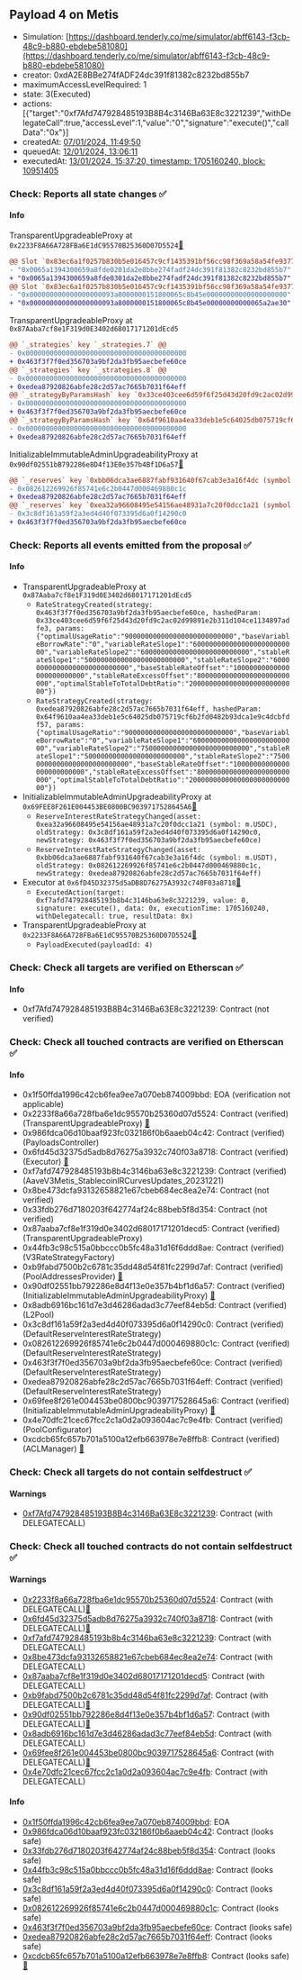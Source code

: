 ## Payload 4 on Metis

- Simulation: [https://dashboard.tenderly.co/me/simulator/abff6143-f3cb-48c9-b880-ebdebe581080](https://dashboard.tenderly.co/me/simulator/abff6143-f3cb-48c9-b880-ebdebe581080)
- creator: 0xdA2E8BBe274fADF24dc391f81382c8232bd855b7
- maximumAccessLevelRequired: 1
- state: 3(Executed)
- actions: [{"target":"0xf7Afd747928485193B8B4c3146Ba63E8c3221239","withDelegateCall":true,"accessLevel":1,"value":"0","signature":"execute()","callData":"0x"}]
- createdAt: [07/01/2024, 11:49:50](https://explorer.metis.io/tx/0xd84126d9e218e7b9001934340882ab12dcd1c58e25c62c20813fe49dc399cb48)
- queuedAt: [12/01/2024, 13:06:11](https://explorer.metis.io/tx/0xe8041c52887b593af19a93be8a3a284439b485ee567d039847733aeccba600bb)
- executedAt: [13/01/2024, 15:37:20, timestamp: 1705160240, block: 10951405](https://explorer.metis.io/tx/0x3bfb22c78c6b528240e8f5c12bb5e1d1c08121b0a2b5535dc1a7282119346823)

### Check: Reports all state changes :white_check_mark:

#### Info


TransparentUpgradeableProxy at `0x2233F8A66A728FBa6E1dC95570B25360D07D5524`[:ghost:](https://github.com/bgd-labs/aave-address-book "GovernanceV3Metis.PAYLOADS_CONTROLLER")
```diff
@@ Slot `0x83ec6a1f0257b830b5e016457c9cf1435391bf56cc98f369a58a54fe93772465` @@
- "0x0065a1394300659a8fde0201da2e8bbe274fadf24dc391f81382c8232bd855b7"
+ "0x0065a1394300659a8fde0301da2e8bbe274fadf24dc391f81382c8232bd855b7"
@@ Slot `0x83ec6a1f0257b830b5e016457c9cf1435391bf56cc98f369a58a54fe93772466` @@
- "0x000000000000000000093a8000000151800065c8b45e00000000000000000000"
+ "0x000000000000000000093a8000000151800065c8b45e00000000000065a2ae30"
```

TransparentUpgradeableProxy at `0x87Aaba7cf8e1F319d0E3402d68017171201dEcd5`
```diff
@@ `_strategies` key `_strategies.7` @@
- 0x0000000000000000000000000000000000000000
+ 0x463f3f7f0ed356703a9bf2da3fb95aecbefe60ce
@@ `_strategies` key `_strategies.8` @@
- 0x0000000000000000000000000000000000000000
+ 0xedea87920826abfe28c2d57ac7665b7031f64eff
@@ `_strategyByParamsHash` key `0x33ce403cee6d59f6f25d43d20fd9c2ac02d99891e2b311d104ce1134897adfe3` @@
- 0x0000000000000000000000000000000000000000
+ 0x463f3f7f0ed356703a9bf2da3fb95aecbefe60ce
@@ `_strategyByParamsHash` key `0x64f9610aa4ea33deb1e5c64025db075719cf6b2fd0482b93dca1e9c4dcbfdf57` @@
- 0x0000000000000000000000000000000000000000
+ 0xedea87920826abfe28c2d57ac7665b7031f64eff
```

InitializableImmutableAdminUpgradeabilityProxy at `0x90df02551bB792286e8D4f13E0e357b4Bf1D6a57`[:ghost:](https://github.com/bgd-labs/aave-address-book "AaveV3Metis.POOL")
```diff
@@ `_reserves` key `0xbb06dca3ae6887fabf931640f67cab3e3a16f4dc (symbol: m.USDT).interestRateStrategyAddress` @@
- 0x082612269926f85741e6c2b0447d000469880c1c
+ 0xedea87920826abfe28c2d57ac7665b7031f64eff
@@ `_reserves` key `0xea32a96608495e54156ae48931a7c20f0dcc1a21 (symbol: m.USDC).interestRateStrategyAddress` @@
- 0x3c8df161a59f2a3ed4d40f073395d6a0f14290c0
+ 0x463f3f7f0ed356703a9bf2da3fb95aecbefe60ce
```


### Check: Reports all events emitted from the proposal :white_check_mark:

#### Info

- TransparentUpgradeableProxy at `0x87Aaba7cf8e1F319d0E3402d68017171201dEcd5`
  - `RateStrategyCreated(strategy: 0x463f3f7f0ed356703a9bf2da3fb95aecbefe60ce, hashedParam: 0x33ce403cee6d59f6f25d43d20fd9c2ac02d99891e2b311d104ce1134897adfe3, params: {"optimalUsageRatio":"900000000000000000000000000","baseVariableBorrowRate":"0","variableRateSlope1":"60000000000000000000000000","variableRateSlope2":"600000000000000000000000000","stableRateSlope1":"5000000000000000000000000","stableRateSlope2":"600000000000000000000000000","baseStableRateOffset":"10000000000000000000000000","stableRateExcessOffset":"80000000000000000000000000","optimalStableToTotalDebtRatio":"200000000000000000000000000"})`
  - `RateStrategyCreated(strategy: 0xedea87920826abfe28c2d57ac7665b7031f64eff, hashedParam: 0x64f9610aa4ea33deb1e5c64025db075719cf6b2fd0482b93dca1e9c4dcbfdf57, params: {"optimalUsageRatio":"900000000000000000000000000","baseVariableBorrowRate":"0","variableRateSlope1":"60000000000000000000000000","variableRateSlope2":"750000000000000000000000000","stableRateSlope1":"5000000000000000000000000","stableRateSlope2":"750000000000000000000000000","baseStableRateOffset":"10000000000000000000000000","stableRateExcessOffset":"80000000000000000000000000","optimalStableToTotalDebtRatio":"200000000000000000000000000"})`
- InitializableImmutableAdminUpgradeabilityProxy at `0x69FEE8F261E004453BE0800BC9039717528645A6`[:ghost:](https://github.com/bgd-labs/aave-address-book "AaveV3Metis.POOL_CONFIGURATOR")
  - `ReserveInterestRateStrategyChanged(asset: 0xea32a96608495e54156ae48931a7c20f0dcc1a21 (symbol: m.USDC), oldStrategy: 0x3c8df161a59f2a3ed4d40f073395d6a0f14290c0, newStrategy: 0x463f3f7f0ed356703a9bf2da3fb95aecbefe60ce)`
  - `ReserveInterestRateStrategyChanged(asset: 0xbb06dca3ae6887fabf931640f67cab3e3a16f4dc (symbol: m.USDT), oldStrategy: 0x082612269926f85741e6c2b0447d000469880c1c, newStrategy: 0xedea87920826abfe28c2d57ac7665b7031f64eff)`
- Executor at `0x6fD45D32375d5aDB8D76275A3932c740F03a8718`[:ghost:](https://github.com/bgd-labs/aave-address-book "AaveV3Metis.ACL_ADMIN, GovernanceV3Metis.EXECUTOR_LVL_1")
  - `ExecutedAction(target: 0xf7afd747928485193b8b4c3146ba63e8c3221239, value: 0, signature: execute(), data: 0x, executionTime: 1705160240, withDelegatecall: true, resultData: 0x)`
- TransparentUpgradeableProxy at `0x2233F8A66A728FBa6E1dC95570B25360D07D5524`[:ghost:](https://github.com/bgd-labs/aave-address-book "GovernanceV3Metis.PAYLOADS_CONTROLLER")
  - `PayloadExecuted(payloadId: 4)`

### Check: Check all targets are verified on Etherscan :white_check_mark:

#### Info

- 0xf7Afd747928485193B8B4c3146Ba63E8c3221239: Contract (not verified) 

### Check: Check all touched contracts are verified on Etherscan :white_check_mark:

#### Info

- 0x1f50ffda1996c42cb6fea9ee7a070eb874009bbd: EOA (verification not applicable)
- 0x2233f8a66a728fba6e1dc95570b25360d07d5524: Contract (verified) (TransparentUpgradeableProxy) [:ghost:](https://github.com/bgd-labs/aave-address-book "GovernanceV3Metis.PAYLOADS_CONTROLLER")
- 0x986fdca06d10baaf923fc032186f0b6aaeb04c42: Contract (verified) (PayloadsController) 
- 0x6fd45d32375d5adb8d76275a3932c740f03a8718: Contract (verified) (Executor) [:ghost:](https://github.com/bgd-labs/aave-address-book "AaveV3Metis.ACL_ADMIN, GovernanceV3Metis.EXECUTOR_LVL_1")
- 0xf7afd747928485193b8b4c3146ba63e8c3221239: Contract (verified) (AaveV3Metis_StablecoinIRCurvesUpdates_20231221) 
- 0x8be473dcfa93132658821e67cbeb684ec8ea2e74: Contract (not verified) 
- 0x33fdb276d7180203f642774af24c88beb5f8d354: Contract (not verified) 
- 0x87aaba7cf8e1f319d0e3402d68017171201decd5: Contract (verified) (TransparentUpgradeableProxy) 
- 0x44fb3c98c515a0bbccc0b5fc48a31d16f6ddd8ae: Contract (verified) (V3RateStrategyFactory) 
- 0xb9fabd7500b2c6781c35dd48d54f81fc2299d7af: Contract (verified) (PoolAddressesProvider) [:ghost:](https://github.com/bgd-labs/aave-address-book "AaveV3Metis.POOL_ADDRESSES_PROVIDER")
- 0x90df02551bb792286e8d4f13e0e357b4bf1d6a57: Contract (verified) (InitializableImmutableAdminUpgradeabilityProxy) [:ghost:](https://github.com/bgd-labs/aave-address-book "AaveV3Metis.POOL")
- 0x8adb6916bc161d7e3d46286adad3c77eef84eb5d: Contract (verified) (L2Pool) 
- 0x3c8df161a59f2a3ed4d40f073395d6a0f14290c0: Contract (verified) (DefaultReserveInterestRateStrategy) 
- 0x082612269926f85741e6c2b0447d000469880c1c: Contract (verified) (DefaultReserveInterestRateStrategy) 
- 0x463f3f7f0ed356703a9bf2da3fb95aecbefe60ce: Contract (verified) (DefaultReserveInterestRateStrategy) 
- 0xedea87920826abfe28c2d57ac7665b7031f64eff: Contract (verified) (DefaultReserveInterestRateStrategy) 
- 0x69fee8f261e004453be0800bc9039717528645a6: Contract (verified) (InitializableImmutableAdminUpgradeabilityProxy) [:ghost:](https://github.com/bgd-labs/aave-address-book "AaveV3Metis.POOL_CONFIGURATOR")
- 0x4e70dfc21cec67fcc2c1a0d2a093604ac7c9e4fb: Contract (verified) (PoolConfigurator) 
- 0xcdcb65fc657b701a5100a12efb663978e7e8ffb8: Contract (verified) (ACLManager) [:ghost:](https://github.com/bgd-labs/aave-address-book "AaveV3Metis.ACL_MANAGER")

### Check: Check all targets do not contain selfdestruct :white_check_mark:

#### Warnings

- [0xf7Afd747928485193B8B4c3146Ba63E8c3221239](https://explorer.metis.io/address/0xf7Afd747928485193B8B4c3146Ba63E8c3221239): Contract (with DELEGATECALL)

### Check: Check all touched contracts do not contain selfdestruct :white_check_mark:

#### Warnings

- [0x2233f8a66a728fba6e1dc95570b25360d07d5524](https://explorer.metis.io/address/0x2233f8a66a728fba6e1dc95570b25360d07d5524): Contract (with DELEGATECALL)[:ghost:](https://github.com/bgd-labs/aave-address-book "GovernanceV3Metis.PAYLOADS_CONTROLLER")
- [0x6fd45d32375d5adb8d76275a3932c740f03a8718](https://explorer.metis.io/address/0x6fd45d32375d5adb8d76275a3932c740f03a8718): Contract (with DELEGATECALL)[:ghost:](https://github.com/bgd-labs/aave-address-book "AaveV3Metis.ACL_ADMIN, GovernanceV3Metis.EXECUTOR_LVL_1")
- [0xf7afd747928485193b8b4c3146ba63e8c3221239](https://explorer.metis.io/address/0xf7afd747928485193b8b4c3146ba63e8c3221239): Contract (with DELEGATECALL)
- [0x8be473dcfa93132658821e67cbeb684ec8ea2e74](https://explorer.metis.io/address/0x8be473dcfa93132658821e67cbeb684ec8ea2e74): Contract (with DELEGATECALL)
- [0x87aaba7cf8e1f319d0e3402d68017171201decd5](https://explorer.metis.io/address/0x87aaba7cf8e1f319d0e3402d68017171201decd5): Contract (with DELEGATECALL)
- [0xb9fabd7500b2c6781c35dd48d54f81fc2299d7af](https://explorer.metis.io/address/0xb9fabd7500b2c6781c35dd48d54f81fc2299d7af): Contract (with DELEGATECALL)[:ghost:](https://github.com/bgd-labs/aave-address-book "AaveV3Metis.POOL_ADDRESSES_PROVIDER")
- [0x90df02551bb792286e8d4f13e0e357b4bf1d6a57](https://explorer.metis.io/address/0x90df02551bb792286e8d4f13e0e357b4bf1d6a57): Contract (with DELEGATECALL)[:ghost:](https://github.com/bgd-labs/aave-address-book "AaveV3Metis.POOL")
- [0x8adb6916bc161d7e3d46286adad3c77eef84eb5d](https://explorer.metis.io/address/0x8adb6916bc161d7e3d46286adad3c77eef84eb5d): Contract (with DELEGATECALL)
- [0x69fee8f261e004453be0800bc9039717528645a6](https://explorer.metis.io/address/0x69fee8f261e004453be0800bc9039717528645a6): Contract (with DELEGATECALL)[:ghost:](https://github.com/bgd-labs/aave-address-book "AaveV3Metis.POOL_CONFIGURATOR")
- [0x4e70dfc21cec67fcc2c1a0d2a093604ac7c9e4fb](https://explorer.metis.io/address/0x4e70dfc21cec67fcc2c1a0d2a093604ac7c9e4fb): Contract (with DELEGATECALL)

#### Info

- [0x1f50ffda1996c42cb6fea9ee7a070eb874009bbd](https://explorer.metis.io/address/0x1f50ffda1996c42cb6fea9ee7a070eb874009bbd): EOA
- [0x986fdca06d10baaf923fc032186f0b6aaeb04c42](https://explorer.metis.io/address/0x986fdca06d10baaf923fc032186f0b6aaeb04c42): Contract (looks safe)
- [0x33fdb276d7180203f642774af24c88beb5f8d354](https://explorer.metis.io/address/0x33fdb276d7180203f642774af24c88beb5f8d354): Contract (looks safe)
- [0x44fb3c98c515a0bbccc0b5fc48a31d16f6ddd8ae](https://explorer.metis.io/address/0x44fb3c98c515a0bbccc0b5fc48a31d16f6ddd8ae): Contract (looks safe)
- [0x3c8df161a59f2a3ed4d40f073395d6a0f14290c0](https://explorer.metis.io/address/0x3c8df161a59f2a3ed4d40f073395d6a0f14290c0): Contract (looks safe)
- [0x082612269926f85741e6c2b0447d000469880c1c](https://explorer.metis.io/address/0x082612269926f85741e6c2b0447d000469880c1c): Contract (looks safe)
- [0x463f3f7f0ed356703a9bf2da3fb95aecbefe60ce](https://explorer.metis.io/address/0x463f3f7f0ed356703a9bf2da3fb95aecbefe60ce): Contract (looks safe)
- [0xedea87920826abfe28c2d57ac7665b7031f64eff](https://explorer.metis.io/address/0xedea87920826abfe28c2d57ac7665b7031f64eff): Contract (looks safe)
- [0xcdcb65fc657b701a5100a12efb663978e7e8ffb8](https://explorer.metis.io/address/0xcdcb65fc657b701a5100a12efb663978e7e8ffb8): Contract (looks safe)[:ghost:](https://github.com/bgd-labs/aave-address-book "AaveV3Metis.ACL_MANAGER")

